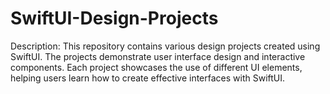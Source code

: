 # SwiftUI-Design-Projects
Description: This repository contains various design projects created using SwiftUI. The projects demonstrate user interface design and interactive components. Each project showcases the use of different UI elements, helping users learn how to create effective interfaces with SwiftUI.
